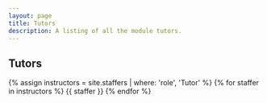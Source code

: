 ```yaml
---
layout: page
title: Tutors
description: A listing of all the module tutors.
---
```




## Tutors

{% assign instructors = site.staffers | where: 'role', 'Tutor' %}
{% for staffer in instructors %}
{{ staffer }}
{% endfor %}


